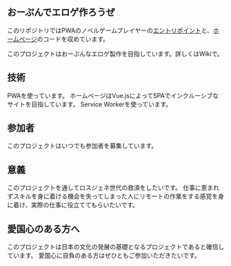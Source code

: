 おーぷんでエロゲ作ろうぜ
---
このリポジトリではPWAのノベルゲームプレイヤーの[エントリポイント](https://open-novel.github.io/)と、[ホームページ](https://open-novel.github.io/source/)のコードを収めています。

このプロジェクトはおーぷんなエロゲ製作を目指しています。詳しくはWikiで。

## 技術
PWAを使っています。
ホームページはVue.jsによってSPAでインクルーシブなサイトを目指しています。
Service Workerを使っています。

## 参加者
このプロジェクトはいつでも参加者を募集しています。

## 意義
このプロジェクトを通してロスジェネ世代の救済をしたいです。
仕事に恵まれずスキルを身に着ける機会を失ってしまった人にリモートの作業をする感覚を身に着け、実際の仕事に役立ててもらいたいです。

## 愛国心のある方へ
このプロジェクトは日本の文化の発展の基礎となるプロジェクトであると確信しています。
愛国心に自負のある方はぜひともご参加いただきたいです。